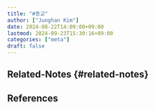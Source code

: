 ```yaml
---
title: "#종교"
author: ["Junghan Kim"]
date: 2024-08-22T14:09:00+09:00
lastmod: 2024-09-23T15:30:16+09:00
categories: ["meta"]
draft: false
---
```


## Related-Notes {#related-notes}

## References

<style>.csl-entry{text-indent: -1.5em; margin-left: 1.5em;}</style><div class="csl-bib-body">
</div>
